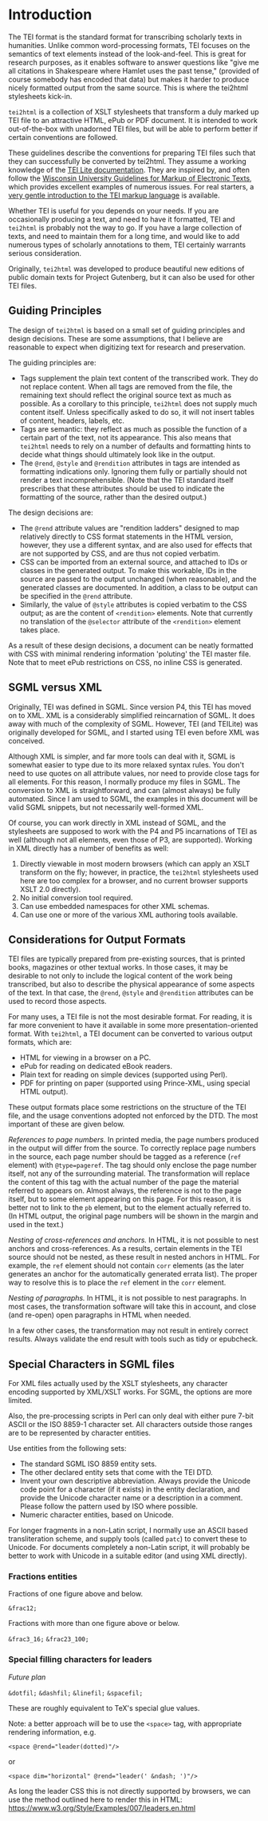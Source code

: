 
# Introduction #

The TEI format is the standard format for transcribing scholarly texts in humanities. Unlike common word-processing formats, TEI focuses on the semantics of text elements instead of the look-and-feel. This is great for research purposes, as it enables software to answer questions like "give me all citations in Shakespeare where Hamlet uses the past tense," (provided of course somebody has encoded that data) but makes it harder to produce nicely formatted output from the same source. This is where the tei2html stylesheets kick-in.

`tei2html` is a collection of XSLT stylesheets that transform a duly marked up TEI file to an attractive HTML, ePub or PDF document. It is intended to work out-of-the-box with unadorned TEI files, but will be able to perform better if certain conventions are followed.

These guidelines describe the conventions for preparing TEI files such that they can successfully be converted by tei2html. They assume a working knowledge of the [TEI Lite documentation](http://www.tei-c.org/Lite/teiu5_en.html). They are inspired by, and often follow the [Wisconsin University Guidelines for Markup of Electronic Texts](http://uwdcc.library.wisc.edu/resources/etext/TEIGuidelines.shtml), which provides excellent examples of numerous issues. For real starters, a [very gentle introduction to the TEI markup language](http://www.tei-c.org/Support/Learn/mueller-index.htm) is available.

Whether TEI is useful for you depends on your needs. If you are occasionally producing a text, and need to have it formatted, TEI and `tei2html` is probably not the way to go. If you have a large collection of texts, and need to maintain them for a long time, and would like to add numerous types of scholarly annotations to them, TEI certainly warrants serious consideration.

Originally, `tei2html` was developed to produce beautiful new editions of public domain texts for Project Gutenberg, but it can also be used for other TEI files.


## Guiding Principles ##

The design of `tei2html` is based on a small set of guiding principles and design decisions. These are some assumptions, that I believe are reasonable to expect when digitizing text for research and preservation.

The guiding principles are:

  * Tags supplement the plain text content of the transcribed work. They do not replace content. When all tags are  removed from the file, the remaining text should reflect the original source text as much as possible. As a corollary to this principle, `tei2html` does not supply much content itself. Unless specifically asked to do so, it will not insert tables of content, headers, labels, etc.
  * Tags are semantic: they reflect as much as possible the function of a certain part of the text, not its appearance. This also means that `tei2html` needs to rely on a number of defaults and formatting hints to decide what things should ultimately look like in the output.
  * The `@rend`, `@style` and `@rendition` attributes in tags are intended as formatting indications only. Ignoring them fully or partially should not render a text incomprehensible. (Note that the TEI standard itself prescribes that these attributes should be used to indicate the formatting of the source, rather than the desired output.)

The design decisions are:

  * The `@rend` attribute values are "rendition ladders" designed to map relatively directly to CSS format statements in the HTML version, however, they use a different syntax, and are also used for effects that are not supported by CSS, and are thus not copied verbatim.
  * CSS can be imported from an external source, and attached to IDs or classes in the generated output. To make this workable, IDs in the source are passed to the output unchanged (when reasonable), and the generated classes are documented. In addition, a class to be output can be specified in the `@rend` attribute.
  * Similarly, the value of `@style` attributes is copied verbatim to the CSS output; as are the content of `<rendition>` elements. Note that currently no translation of the `@selector` attribute of the `<rendition>` element takes place.

As a result of these design decisions, a document can be neatly formatted with CSS with minimal rendering information 'poluting' the TEI master file. Note that to meet ePub restrictions on CSS, no inline CSS is generated.


## SGML versus XML ##

Originally, TEI was defined in SGML. Since version P4, this TEI has moved on to XML. XML is a considerably simplified reincarnation of SGML. It does away with much of the complexity of SGML. However, TEI (and TEILite) was originally developed for SGML, and I started using TEI even before XML was conceived.

Although XML is simpler, and far more tools can deal with it, SGML is somewhat easier to type due to its more relaxed syntax rules. You don't need to use quotes on all attribute values, nor need to provide close tags for all elements. For this reason, I normally produce my files in SGML. The conversion to XML is straightforward, and can (almost always) be fully automated. Since I am used to SGML, the examples in this document will be valid SGML snippets, but not necessarily well-formed XML.

Of course, you can work directly in XML instead of SGML, and the stylesheets are supposed to work with the P4 and P5 incarnations of TEI as well (although not all elements, even those of P3, are supported). Working in XML directly has a number of benefits as well:

  1. Directly viewable in most modern browsers (which can apply an XSLT transform on the fly; however, in practice, the `tei2html` stylesheets used here are too complex for a browser, and no current browser supports XSLT 2.0 directly).
  2. No initial conversion tool required.
  3. Can use embedded namespaces for other XML schemas.
  4. Can use one or more of the various XML authoring tools available.


## Considerations for Output Formats ##

TEI files are typically prepared from pre-existing sources, that is printed books, magazines or other textual works. In those cases, it may be desirable to not only to include the logical content of the work being transcribed, but also to describe the physical appearance of some aspects of the text. In that case, the `@rend`, `@style` and `@rendition` attributes can be used to record those aspects.

For many uses, a TEI file is not the most desirable format. For reading, it is far more convenient to have it available in some more presentation-oriented format. With `tei2html`, a TEI document can be converted to various output formats, which are:


  * HTML for viewing in a browser on a PC.
  * ePub for reading on dedicated eBook readers.
  * Plain text for reading on simple devices (supported using Perl).
  * PDF for printing on paper (supported using Prince-XML, using special HTML output).


These output formats place some restrictions on the structure of the TEI file, and the usage conventions adopted not enforced by the DTD. The most important of these are given below.

_References to page numbers._ In printed media, the page numbers produced in the output will differ from the source. To correctly replace page numbers in the source, each page number should be tagged as a reference (`ref` element) with `@type=pageref`. The tag should only enclose the page number itself, not any of the surrounding material. The transformation will replace the content of this tag with the actual number of the page the material referred to appears on. Almost always, the reference is not to the page itself, but to some element appearing on this page. For this reason, it is better not to link to the `pb` element, but to the element actually referred to. (In HTML output, the original page numbers will be shown in the margin and used in the text.)

_Nesting of cross-references and anchors._ In HTML, it is not possible to nest anchors and cross-references. As a results, certain elements in the TEI source should not be nested, as these result in nested anchors in HTML. For example, the `ref` element should not contain `corr` elements (as the later generates an anchor for the automatically generated errata list). The proper way to resolve this is to place the `ref` element in the `corr` element.

_Nesting of paragraphs._ In HTML, it is not possible to nest paragraphs. In most cases, the transformation software will take this in account, and close (and re-open) open paragraphs in HTML when needed.

In a few other cases, the transformation may not result in entirely correct results. Always validate the end result with tools such as tidy or epubcheck.


## Special Characters in SGML files ##

For XML files actually used by the XSLT stylesheets, any character encoding supported by XML/XSLT works. For SGML, the options are more limited.

Also, the pre-processing scripts in Perl can only deal with either pure 7-bit ASCII or the ISO 8859-1 character set. All characters outside those ranges are to be represented by character entities.

Use entities from the following sets:

  * The standard SGML ISO 8859 entity sets.
  * The other declared entity sets that come with the TEI DTD.
  * Invent your own descriptive abbreviation. Always provide the Unicode code point for a character (if it exists) in the entity declaration, and provide the Unicode character name or a description in a comment. Please follow the pattern used by ISO where possible.
  * Numeric character entities, based on Unicode.

For longer fragments in a non-Latin script, I normally use an ASCII based transliteration scheme, and supply tools (called `patc`) to convert these to Unicode. For documents completely a non-Latin script, it will probably be better to work with Unicode in a suitable editor (and using XML directly).


### Fractions entities ###

Fractions of one figure above and below.

`&frac12;`

Fractions with more than one figure above or below.

`&frac3_16;`
`&frac23_100;`

### Special filling characters for leaders ###

_Future plan_

`&dotfil;`
`&dashfil;`
`&linefil;`
`&spacefil;`

These are roughly equivalent to TeX's special glue values.

Note: a better approach will be to use the `<space>` tag, with appropriate rendering information, e.g.

```
<space @rend="leader(dotted)"/>
```

or 

```
<space dim="horizontal" @rend="leader(' &ndash; ')"/>
```

As long the leader CSS this is not directly supported by browsers, we can use the method outlined here to render this in HTML: https://www.w3.org/Style/Examples/007/leaders.en.html


